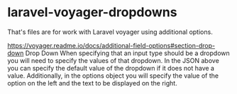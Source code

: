 # laravel-voyager-dropdowns


That's files are for work with Laravel voyager using additional options.

https://voyager.readme.io/docs/additional-field-options#section-drop-down
Drop Down
When specifying that an input type should be a dropdown you will need to specify the values of that dropdown. In the JSON above you can specify the default value of the dropdown if it does not have a value. Additionally, in the options object you will specify the value of the option on the left and the text to be displayed on the right.

